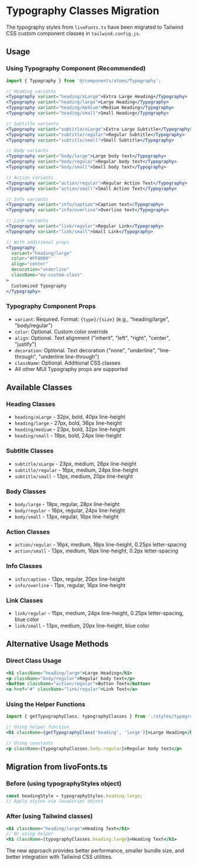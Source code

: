 # Typography Classes Migration

The typography styles from `livoFonts.ts` have been migrated to Tailwind CSS custom component classes in `tailwind.config.js`.

## Usage

### Using Typography Component (Recommended)

```jsx
import { Typography } from '@/components/atoms/Typography';

// Heading variants
<Typography variant="heading/xLarge">Extra Large Heading</Typography>
<Typography variant="heading/large">Large Heading</Typography>
<Typography variant="heading/medium">Medium Heading</Typography>
<Typography variant="heading/small">Small Heading</Typography>

// Subtitle variants
<Typography variant="subtitle/xLarge">Extra Large Subtitle</Typography>
<Typography variant="subtitle/regular">Regular Subtitle</Typography>
<Typography variant="subtitle/small">Small Subtitle</Typography>

// Body variants
<Typography variant="body/large">Large body text</Typography>
<Typography variant="body/regular">Regular body text</Typography>
<Typography variant="body/small">Small body text</Typography>

// Action variants
<Typography variant="action/regular">Regular Action Text</Typography>
<Typography variant="action/small">Small Action Text</Typography>

// Info variants
<Typography variant="info/caption">Caption text</Typography>
<Typography variant="info/overline">Overline text</Typography>

// Link variants
<Typography variant="link/regular">Regular Link</Typography>
<Typography variant="link/small">Small Link</Typography>

// With additional props
<Typography
  variant="heading/large"
  color="#FF0000"
  align="center"
  decoration="underline"
  className="my-custom-class"
>
  Customized Typography
</Typography>
```

### Typography Component Props

- `variant`: Required. Format: `{type}/{size}` (e.g., "heading/large", "body/regular")
- `color`: Optional. Custom color override
- `align`: Optional. Text alignment ("inherit", "left", "right", "center", "justify")
- `decoration`: Optional. Text decoration ("none", "underline", "line-through", "underline line-through")
- `className`: Optional. Additional CSS classes
- All other MUI Typography props are supported

## Available Classes

### Heading Classes

- `heading/xLarge` - 32px, bold, 40px line-height
- `heading/large` - 27px, bold, 36px line-height
- `heading/medium` - 23px, bold, 32px line-height
- `heading/small` - 19px, bold, 24px line-height

### Subtitle Classes

- `subtitle/xLarge` - 23px, medium, 28px line-height
- `subtitle/regular` - 16px, medium, 24px line-height
- `subtitle/small` - 13px, medium, 20px line-height

### Body Classes

- `body/large` - 19px, regular, 28px line-height
- `body/regular` - 16px, regular, 24px line-height
- `body/small` - 13px, regular, 16px line-height

### Action Classes

- `action/regular` - 16px, medium, 16px line-height, 0.25px letter-spacing
- `action/small` - 13px, medium, 16px line-height, 0.2px letter-spacing

### Info Classes

- `info/caption` - 13px, regular, 20px line-height
- `info/overline` - 11px, regular, 16px line-height

### Link Classes

- `link/regular` - 15px, medium, 24px line-height, 0.25px letter-spacing, blue color
- `link/small` - 13px, medium, 20px line-height, blue color

## Alternative Usage Methods

### Direct Class Usage

```jsx
<h1 className="heading/large">Large Heading</h1>
<p className="body/regular">Regular body text</p>
<button className="action/regular">Button Text</button>
<a href="#" className="link/regular">Link Text</a>
```

### Using the Helper Functions

```jsx
import { getTypographyClass, typographyClasses } from './styles/typographyClasses';

// Using helper function
<h1 className={getTypographyClass('heading', 'large')}>Large Heading</h1>

// Using constants
<p className={typographyClasses.body.regular}>Regular body text</p>
```

## Migration from livoFonts.ts

### Before (using typographyStyles object)

```jsx
const headingStyle = typographyStyles.heading.large;
// Apply styles via JavaScript object
```

### After (using Tailwind classes)

```jsx
<h1 className="heading/large">Heading Text</h1>
// Or using helper
<h1 className={typographyClasses.heading.large}>Heading Text</h1>
```

The new approach provides better performance, smaller bundle size, and better integration with Tailwind CSS utilities.
